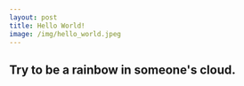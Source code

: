 ```yaml
---
layout: post
title: Hello World!
image: /img/hello_world.jpeg
---
```

## Try to be a rainbow in someone's cloud.

